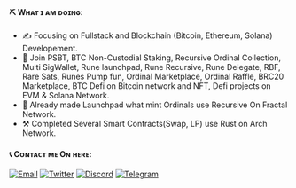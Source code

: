 #### ⛏ Wʜᴀᴛ ɪ ᴀᴍ ᴅᴏɪɴɢ:

- ✍ Focusing on Fullstack and Blockchain (Bitcoin, Ethereum, Solana) Developement.
- 🌱 Join PSBT, BTC Non-Custodial Staking, Recursive Ordinal Collection, Multi SigWallet, Rune launchpad, Rune Recursive, Rune Delegate, RBF, Rare Sats, Runes Pump fun, Ordinal Marketplace, Ordinal Raffle, BRC20 Marketplace, BTC Defi on Bitcoin network and NFT, Defi projects on EVM & Solana Network.
- 💼 Already made Launchpad what mint Ordinals use Recursive On Fractal Network.
- ⚒️ Completed Several Smart Contracts(Swap, LP) use Rust on Arch Network.

#### 📞 Cᴏɴᴛᴀᴄᴛ ᴍᴇ Oɴ ʜᴇʀᴇ:

<p> 
    <a href="mailto:victoryfox1116@gmail.com" target="_blank"><img alt="Email"
        src="https://img.shields.io/badge/Email-00599c?style=for-the-badge&logo=gmail&logoColor=white"/></a>
    <a href="https://x.com/FCBtcPioneer" target="_blank"><img alt="Twitter"
        src="https://img.shields.io/badge/Twitter-000000?style=for-the-badge&logo=x&logoColor=white"/></a>
    <a href="https://discordapp.com/users/1133860143310839941" target="_blank"><img alt="Discord"
        src="https://img.shields.io/badge/Discord-7289DA?style=for-the-badge&logo=discord&logoColor=white"/></a>
    <a href="https://t.me/fcbtcpioneer" target="_blank"><img alt="Telegram"
        src="https://img.shields.io/badge/Telegram-26A5E4?style=for-the-badge&logo=telegram&logoColor=white"/></a>
   
</p>
